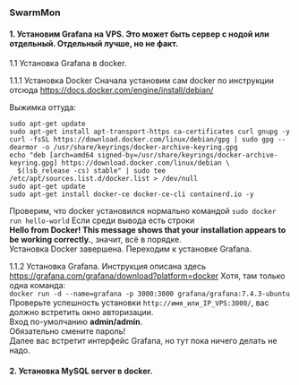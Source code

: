### SwarmMon

#### 1. Установим Grafana на VPS. Это может быть сервер с нодой или отдельный. Отдельный лучше, но не факт.

1.1 Установка Grafana в docker.

1.1.1 Установка Docker
Сначала установим сам docker по инструкции отсюда https://docs.docker.com/engine/install/debian/

Выжимка оттуда:
```
sudo apt-get update
sudo apt-get install apt-transport-https ca-certificates curl gnupg -y
curl -fsSL https://download.docker.com/linux/debian/gpg | sudo gpg --dearmor -o /usr/share/keyrings/docker-archive-keyring.gpg
echo "deb [arch=amd64 signed-by=/usr/share/keyrings/docker-archive-keyring.gpg] https://download.docker.com/linux/debian \
  $(lsb_release -cs) stable" | sudo tee /etc/apt/sources.list.d/docker.list > /dev/null
sudo apt-get update
sudo apt-get install docker-ce docker-ce-cli containerd.io -y
```
Проверим, что docker установился нормально командой `sudo docker run hello-world`
Если среди вывода есть строки <br>**Hello from Docker!
This message shows that your installation appears to be working correctly.**, значит, всё в порядке.<br>
Установка Docker завершена. Переходим к установке Grafana.

1.1.2 Установка Grafana.
Инструкция описана здесь https://grafana.com/grafana/download?platform=docker
Хотя, там только одна команда:<br>
`docker run -d --name=grafana -p 3000:3000 grafana/grafana:7.4.3-ubuntu`<br>
Проверьте успешность установки `http://имя_или_IP_VPS:3000/`, вас должно встретить окно авторизации.<br> Вход по-умолчанию **admin/admin**. <br>Обязательно смените пароль!<br>Далее вас встретит интерфейс Grafana, но тут пока ничего делать не надо.

#### 2. Установка MySQL server в docker.









